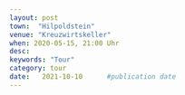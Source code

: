 ```yaml
---
layout: post
town:  "Hilpoldstein"
venue: "Kreuzwirtskeller"
when: 2020-05-15, 21:00 Uhr
desc: 
keywords: "Tour"
category: tour
date:   2021-10-10 		#publication date
---
```


